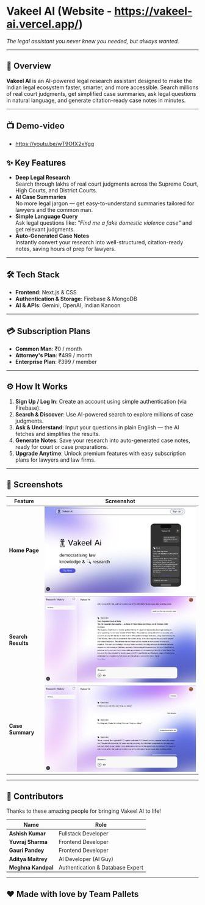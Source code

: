 # Vakeel AI  (Website - https://vakeel-ai.vercel.app/)

_The legal assistant you never knew you needed, but always wanted._

---

## 🚀 Overview  
**Vakeel AI** is an AI-powered legal research assistant designed to make the Indian legal ecosystem faster, smarter, and more accessible. Search millions of real court judgments, get simplified case summaries, ask legal questions in natural language, and generate citation-ready case notes in minutes.

---

## 📺 Demo-video 
  - https://youtu.be/wT9OfX2xYgg

## ✨ Key Features  
- **Deep Legal Research**  
  Search through lakhs of real court judgments across the Supreme Court, High Courts, and District Courts.  
- **AI Case Summaries**  
  No more legal jargon — get easy-to-understand summaries tailored for lawyers and the common man.  
- **Simple Language Query**  
  Ask legal questions like: _"Find me a fake domestic violence case"_ and get relevant judgments.  
- **Auto-Generated Case Notes**  
  Instantly convert your research into well-structured, citation-ready notes, saving hours of prep for lawyers.

---

## 🛠️ Tech Stack  
- **Frontend**: Next.js & CSS  
- **Authentication & Storage**: Firebase & MongoDB  
- **AI & APIs**: Gemini, OpenAI, Indian Kanoon  

---

## 💳 Subscription Plans  
- **Common Man**: ₹0 / month  
- **Attorney's Plan**: ₹499 / month  
- **Enterprise Plan**: ₹399 / member  

---

## ⚙️ How It Works
1. **Sign Up / Log In**: Create an account using simple authentication (via Firebase).  
2. **Search & Discover**: Use AI-powered search to explore millions of case judgments.  
3. **Ask & Understand**: Input your questions in plain English — the AI fetches and simplifies the results.  
4. **Generate Notes**: Save your research into auto-generated case notes, ready for court or case preparations.  
5. **Upgrade Anytime**: Unlock premium features with easy subscription plans for lawyers and law firms.

---

## 📸 Screenshots  

| Feature              | Screenshot                            |
|----------------------|----------------------------------------|
| **Home Page**        | ![Home Page](Assets/homepage.png)      |
| **Search Results**   | ![Search Results](Assets/search_results.png) |
| **Case Summary**     | ![Case Summary](Assets/case_summary.png) |

---

## 🤝 Contributors  
Thanks to these amazing people for bringing Vakeel AI to life!

| Name               | Role                          |
|--------------------|-------------------------------|
| **Ashish Kumar**    | Fullstack Developer           |
| **Yuvraj Sharma**   | Frontend Developer           |
| **Gauri Pandey**    | Frontend Developer            |
| **Aditya Maitrey**  | AI Developer (AI Guy)          |
| **Meghna Kandpal**  | Authentication & Database Expert |

---

## ❤️ Made with love by Team Pallets  
